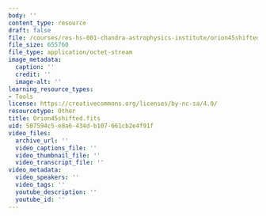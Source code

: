 ```yaml
---
body: ''
content_type: resource
draft: false
file: /courses/res-hs-001-chandra-astrophysics-institute/orion45shifted.fits
file_size: 655760
file_type: application/octet-stream
image_metadata:
  caption: ''
  credit: ''
  image-alt: ''
learning_resource_types:
- Tools
license: https://creativecommons.org/licenses/by-nc-sa/4.0/
resourcetype: Other
title: Orion45shifted.fits
uid: 507594c5-e8a6-434d-b107-661cb2e4f91f
video_files:
  archive_url: ''
  video_captions_file: ''
  video_thumbnail_file: ''
  video_transcript_file: ''
video_metadata:
  video_speakers: ''
  video_tags: ''
  youtube_description: ''
  youtube_id: ''
---
```

